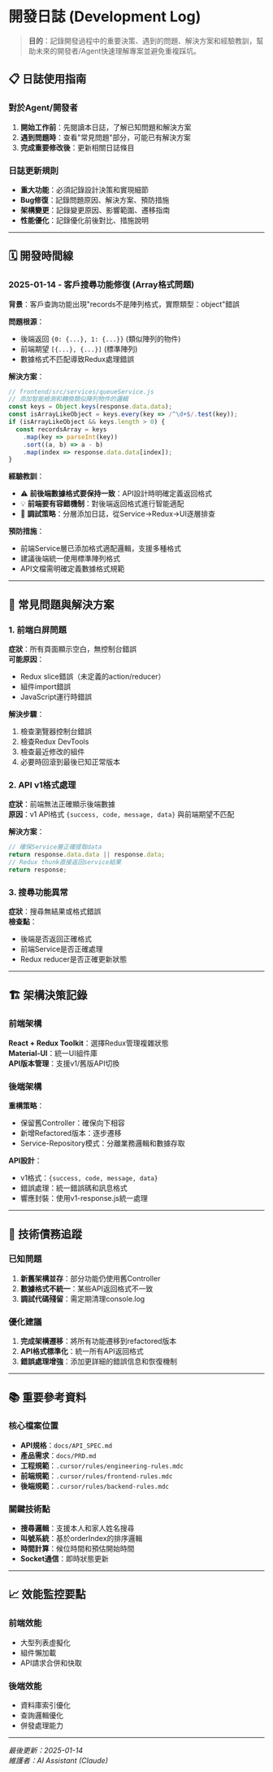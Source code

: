 # 開發日誌 (Development Log)

> **目的**：記錄開發過程中的重要決策、遇到的問題、解決方案和經驗教訓，幫助未來的開發者/Agent快速理解專案並避免重複踩坑。

## 📋 日誌使用指南

### 對於Agent/開發者
1. **開始工作前**：先閱讀本日誌，了解已知問題和解決方案
2. **遇到問題時**：查看"常見問題"部分，可能已有解決方案
3. **完成重要修改後**：更新相關日誌條目

### 日誌更新規則
- **重大功能**：必須記錄設計決策和實現細節
- **Bug修復**：記錄問題原因、解決方案、預防措施
- **架構變更**：記錄變更原因、影響範圍、遷移指南
- **性能優化**：記錄優化前後對比、措施說明

---

## 🗓️ 開發時間線

### 2025-01-14 - 客戶搜尋功能修復 (Array格式問題)

**背景**：客戶查詢功能出現"records不是陣列格式，實際類型：object"錯誤

**問題根源**：
- 後端返回 `{0: {...}, 1: {...}}` (類似陣列的物件)
- 前端期望 `[{...}, {...}]` (標準陣列)
- 數據格式不匹配導致Redux處理錯誤

**解決方案**：
```javascript
// frontend/src/services/queueService.js
// 添加智能檢測和轉換類似陣列物件的邏輯
const keys = Object.keys(response.data.data);
const isArrayLikeObject = keys.every(key => /^\d+$/.test(key));
if (isArrayLikeObject && keys.length > 0) {
  const recordsArray = keys
    .map(key => parseInt(key))
    .sort((a, b) => a - b)
    .map(index => response.data.data[index]);
}
```

**經驗教訓**：
- ⚠️ **前後端數據格式要保持一致**：API設計時明確定義返回格式
- 💡 **前端要有容錯機制**：對後端返回格式進行智能適配
- 🔧 **調試策略**：分層添加日誌，從Service→Redux→UI逐層排查

**預防措施**：
- 前端Service層已添加格式適配邏輯，支援多種格式
- 建議後端統一使用標準陣列格式
- API文檔需明確定義數據格式規範

---

## 🚨 常見問題與解決方案

### 1. 前端白屏問題
**症狀**：所有頁面顯示空白，無控制台錯誤  
**可能原因**：
- Redux slice錯誤（未定義的action/reducer）
- 組件import錯誤
- JavaScript運行時錯誤

**解決步驟**：
1. 檢查瀏覽器控制台錯誤
2. 檢查Redux DevTools
3. 檢查最近修改的組件
4. 必要時回滾到最後已知正常版本

### 2. API v1格式處理
**症狀**：前端無法正確顯示後端數據  
**原因**：v1 API格式 `{success, code, message, data}` 與前端期望不匹配

**解決方案**：
```javascript
// 確保Service層正確提取data
return response.data.data || response.data;
// Redux thunk直接返回service結果
return response;
```

### 3. 搜尋功能異常
**症狀**：搜尋無結果或格式錯誤  
**檢查點**：
- 後端是否返回正確格式
- 前端Service是否正確處理
- Redux reducer是否正確更新狀態

---

## 🏗️ 架構決策記錄

### 前端架構
**React + Redux Toolkit**：選擇Redux管理複雜狀態  
**Material-UI**：統一UI組件庫  
**API版本管理**：支援v1/舊版API切換

### 後端架構
**重構策略**：
- 保留舊Controller：確保向下相容
- 新增Refactored版本：逐步遷移
- Service-Repository模式：分離業務邏輯和數據存取

**API設計**：
- v1格式：`{success, code, message, data}`
- 錯誤處理：統一錯誤碼和訊息格式
- 響應封裝：使用v1-response.js統一處理

---

## 🔧 技術債務追蹤

### 已知問題
1. **新舊架構並存**：部分功能仍使用舊Controller
2. **數據格式不統一**：某些API返回格式不一致
3. **調試代碼殘留**：需定期清理console.log

### 優化建議
1. **完成架構遷移**：將所有功能遷移到refactored版本
2. **API格式標準化**：統一所有API返回格式
3. **錯誤處理增強**：添加更詳細的錯誤信息和恢復機制

---

## 📚 重要參考資料

### 核心檔案位置
- **API規格**：`docs/API_SPEC.md`
- **產品需求**：`docs/PRD.md`
- **工程規範**：`.cursor/rules/engineering-rules.mdc`
- **前端規範**：`.cursor/rules/frontend-rules.mdc`
- **後端規範**：`.cursor/rules/backend-rules.mdc`

### 關鍵技術點
- **搜尋邏輯**：支援本人和家人姓名搜尋
- **叫號系統**：基於orderIndex的排序邏輯
- **時間計算**：候位時間和預估開始時間
- **Socket通信**：即時狀態更新

---

## 📈 效能監控要點

### 前端效能
- 大型列表虛擬化
- 組件懶加載
- API請求合併和快取

### 後端效能
- 資料庫索引優化
- 查詢邏輯優化
- 併發處理能力

---

*最後更新：2025-01-14*  
*維護者：AI Assistant (Claude)*
